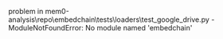 problem in mem0-analysis\repo\embedchain\tests\loaders\test_google_drive.py - ModuleNotFoundError: No module named 'embedchain'
